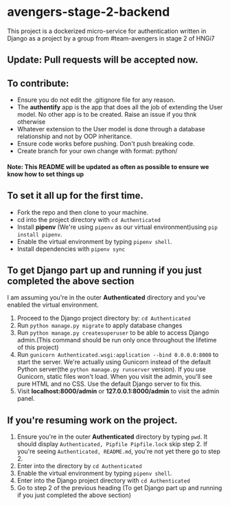 # avengers-stage-2-backend
This project is a dockerized micro-service for authentication written in Django as a project by a group from #team-avengers in stage 2 of HNGi7

## Update: Pull requests will be accepted now.

## To contribute:

* Ensure you do not edit the .gitignore file for any reason. 
* The **authentify** app is the app that does all the job of extending the User model. No other app is to be created. Raise an issue if you thnk otherwise
* Whatever extension to the User model is done through a database relationship and not by OOP inheritance.
* Ensure code works before pushing. Don't push breaking code.
* Create branch for your own change with format: python/<your hng username>

#### Note: This README will be updated as often as possible to ensure we know how to set things up

## To set it all up for the first time.
* Fork the repo and then clone to your machine.
* cd into the project directory with `cd Authenticated`
* Install **pipenv** (We're using `pipenv` as our virtual environment)using `pip install pipenv`.
* Enable the virtual environment by typing `pipenv shell`.
* Install dependencies with `pipenv sync`

## To get Django part up and running if you just completed the above section
I am assuming you're in the outer **Authenticated** directory and you've enabled the virtual environment.
1. Proceed to the Django project directory by: `cd Authenticated`
1. Run `python manage.py migrate` to apply database changes
1. Run `python manage.py createsuperuser` to be able to access Django admin.(This command should be run only once throughout the lifetime of this project)
1. Run `gunicorn Authenticated.wsgi:application --bind 0.0.0.0:8000` to start the server. We're actually using Gunicorn instead of the default Python server(the `python manage.py runserver` version). If you use Gunicorn, static files won't load. When you visit the admin, you'll see pure HTML and no CSS. Use the default Django server to fix this.
1. Visit **localhost:8000/admin** or **127.0.0.1:8000/admin** to visit the admin panel.

## If you're resuming work on the project.
1. Ensure you're in the outer **Authenticated** directory by typing `pwd`. It should display `Authenticated, Pipfile Pipfile.lock` skip step 2. If you're seeing `Authenticated, README.md`, you're not yet there go to step 2.
1. Enter into the directory by `cd Authenticated`
1. Enable the virtual environment by typing `pipenv shell`.
1. Enter into the Django project directory with `cd Authenticated`
1. Go to step 2 of the previous heading (To get Django part up and running if you just completed the above section)
